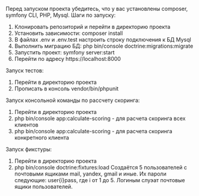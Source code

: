 Перед запуском проекта убедитесь, что у вас установлены composer, symfony CLI, PHP, Mysql.
Шаги по запуску:
1) Клонировать репозиторий и перейти в директорию проекта
2) Установить зависимости: composer install
3) В файлах .env и .env.test настроить строку подключения к БД Mysql
4) Выполнить миграцию БД: php bin/console doctrine:migrations:migrate
5) Запустить проект: symfony server:start
6) Перейти по адресу https://localhost:8000

Запуск тестов:
1) Перейти в директорию проекта
2) Прописать в консоль vendor/bin/phpunit

Запуск консольной команды по рассчету скоринга:
1) Перейти в директорию проекта
2) php bin/console app:calculate-scoring - для расчета скоринга всех клиентов
3) php bin/console app:calculate-scoring <id> - для расчета скоринга конкретного клиента

Запуск фикстуры:
1) Перейти в директорию проекта
2) php bin/console doctrine:fixtures:load
Создаётся 5 пользователей с почтовыми ящиками mail, yandex, gmail и иные. Их пароли следующие: user{i}pass, где i от 1 до 5. Логиным слуэат почтовые ящики пользователей. 

